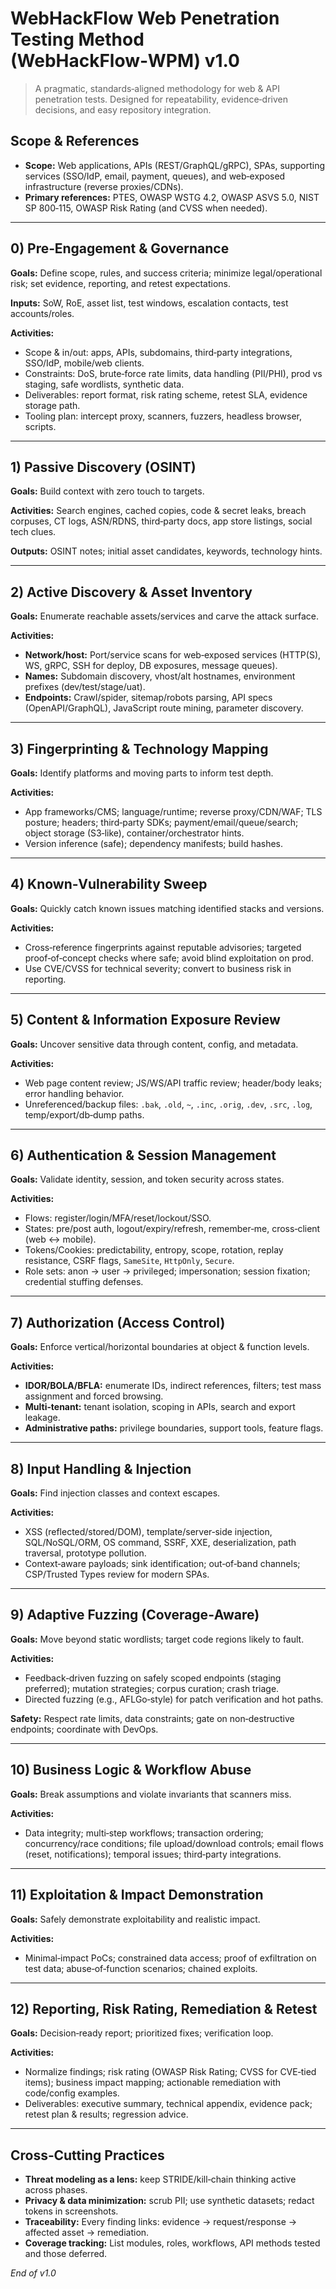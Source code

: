 # WebHackFlow Web Penetration Testing Method (WebHackFlow‑WPM) v1.0

> A pragmatic, standards‑aligned methodology for web & API penetration tests. Designed for repeatability, evidence‑driven decisions, and easy repository integration.

## Scope & References
- **Scope:** Web applications, APIs (REST/GraphQL/gRPC), SPAs, supporting services (SSO/IdP, email, payment, queues), and web‑exposed infrastructure (reverse proxies/CDNs).
- **Primary references:** PTES, OWASP WSTG 4.2, OWASP ASVS 5.0, NIST SP 800‑115, OWASP Risk Rating (and CVSS when needed).

---

## 0) Pre‑Engagement & Governance
**Goals:** Define scope, rules, and success criteria; minimize legal/operational risk; set evidence, reporting, and retest expectations.

**Inputs:** SoW, RoE, asset list, test windows, escalation contacts, test accounts/roles.

**Activities:**
- Scope & in/out: apps, APIs, subdomains, third‑party integrations, SSO/IdP, mobile/web clients.
- Constraints: DoS, brute‑force rate limits, data handling (PII/PHI), prod vs staging, safe wordlists, synthetic data.
- Deliverables: report format, risk rating scheme, retest SLA, evidence storage path.
- Tooling plan: intercept proxy, scanners, fuzzers, headless browser, scripts.


---

## 1) Passive Discovery (OSINT)
**Goals:** Build context with zero touch to targets.

**Activities:** Search engines, cached copies, code & secret leaks, breach corpuses, CT logs, ASN/RDNS, third‑party docs, app store listings, social tech clues.

**Outputs:** OSINT notes; initial asset candidates, keywords, technology hints.

---

## 2) Active Discovery & Asset Inventory
**Goals:** Enumerate reachable assets/services and carve the attack surface.

**Activities:**
- **Network/host:** Port/service scans for web‑exposed services (HTTP(S), WS, gRPC, SSH for deploy, DB exposures, message queues).
- **Names:** Subdomain discovery, vhost/alt hostnames, environment prefixes (dev/test/stage/uat).
- **Endpoints:** Crawl/spider, sitemap/robots parsing, API specs (OpenAPI/GraphQL), JavaScript route mining, parameter discovery.


---

## 3) Fingerprinting & Technology Mapping
**Goals:** Identify platforms and moving parts to inform test depth.

**Activities:**
- App frameworks/CMS; language/runtime; reverse proxy/CDN/WAF; TLS posture; headers; third‑party SDKs; payment/email/queue/search; object storage (S3‑like), container/orchestrator hints.
- Version inference (safe); dependency manifests; build hashes.


---

## 4) Known‑Vulnerability Sweep
**Goals:** Quickly catch known issues matching identified stacks and versions.

**Activities:**
- Cross‑reference fingerprints against reputable advisories; targeted proof‑of‑concept checks where safe; avoid blind exploitation on prod.
- Use CVE/CVSS for technical severity; convert to business risk in reporting.


---

## 5) Content & Information Exposure Review
**Goals:** Uncover sensitive data through content, config, and metadata.

**Activities:**
- Web page content review; JS/WS/API traffic review; header/body leaks; error handling behavior.
- Unreferenced/backup files: `.bak`, `.old`, `~`, `.inc`, `.orig`, `.dev`, `.src`, `.log`, temp/export/db‑dump paths.


---

## 6) Authentication & Session Management
**Goals:** Validate identity, session, and token security across states.

**Activities:**
- Flows: register/login/MFA/reset/lockout/SSO.
- States: pre/post auth, logout/expiry/refresh, remember‑me, cross‑client (web ↔ mobile).
- Tokens/Cookies: predictability, entropy, scope, rotation, replay resistance, CSRF flags, `SameSite`, `HttpOnly`, `Secure`.
- Role sets: anon → user → privileged; impersonation; session fixation; credential stuffing defenses.


---

## 7) Authorization (Access Control)
**Goals:** Enforce vertical/horizontal boundaries at object & function levels.

**Activities:**
- **IDOR/BOLA/BFLA:** enumerate IDs, indirect references, filters; test mass assignment and forced browsing.
- **Multi‑tenant:** tenant isolation, scoping in APIs, search and export leakage.
- **Administrative paths:** privilege boundaries, support tools, feature flags.


---

## 8) Input Handling & Injection
**Goals:** Find injection classes and context escapes.

**Activities:**
- XSS (reflected/stored/DOM), template/server‑side injection, SQL/NoSQL/ORM, OS command, SSRF, XXE, deserialization, path traversal, prototype pollution.
- Context‑aware payloads; sink identification; out‑of‑band channels; CSP/Trusted Types review for modern SPAs.


---

## 9) Adaptive Fuzzing (Coverage‑Aware)
**Goals:** Move beyond static wordlists; target code regions likely to fault.

**Activities:**
- Feedback‑driven fuzzing on safely scoped endpoints (staging preferred); mutation strategies; corpus curation; crash triage.
- Directed fuzzing (e.g., AFLGo‑style) for patch verification and hot paths.


**Safety:** Respect rate limits, data constraints; gate on non‑destructive endpoints; coordinate with DevOps.

---

## 10) Business Logic & Workflow Abuse
**Goals:** Break assumptions and violate invariants that scanners miss.

**Activities:**
- Data integrity; multi‑step workflows; transaction ordering; concurrency/race conditions; file upload/download controls; email flows (reset, notifications); temporal issues; third‑party integrations.


---

## 11) Exploitation & Impact Demonstration
**Goals:** Safely demonstrate exploitability and realistic impact.

**Activities:**
- Minimal‑impact PoCs; constrained data access; proof of exfiltration on test data; abuse‑of‑function scenarios; chained exploits.


---

## 12) Reporting, Risk Rating, Remediation & Retest
**Goals:** Decision‑ready report; prioritized fixes; verification loop.

**Activities:**
- Normalize findings; risk rating (OWASP Risk Rating; CVSS for CVE‑tied items); business impact mapping; actionable remediation with code/config examples.
- Deliverables: executive summary, technical appendix, evidence pack; retest plan & results; regression advice.


---

## Cross‑Cutting Practices
- **Threat modeling as a lens:** keep STRIDE/kill‑chain thinking active across phases.
- **Privacy & data minimization:** scrub PII; use synthetic datasets; redact tokens in screenshots.
- **Traceability:** Every finding links: evidence → request/response → affected asset → remediation.
- **Coverage tracking:** List modules, roles, workflows, API methods tested and those deferred.


*End of v1.0*
